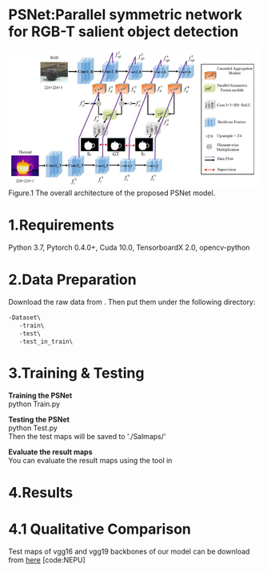 # PSNet:Parallel symmetric network for RGB-T salient object detection
![image](figs/overall.jpg)  
   Figure.1 The overall architecture of the proposed PSNet model.

# 1.Requirements
Python 3.7, Pytorch 0.4.0+, Cuda 10.0, TensorboardX 2.0, opencv-python

# 2.Data Preparation
Download the raw data from . Then put them under the following directory:  

    -Dataset\   
       -train\  
       -test\  
       -test_in_train\
       
# 3.Training & Testing
**Training the PSNet**  
python Train.py

**Testing the PSNet**  
python Test.py  
Then the test maps will be saved to './Salmaps/'

**Evaluate the result maps**  
You can evaluate the result maps using the tool in

# 4.Results
# 4.1 Qualitative Comparison



Test maps of vgg16 and vgg19 backbones of our model can be download from [here](https://pan.baidu.com/s/1aVHjW0WdIDIDvbHeC1ypNg) [code:NEPU] 
